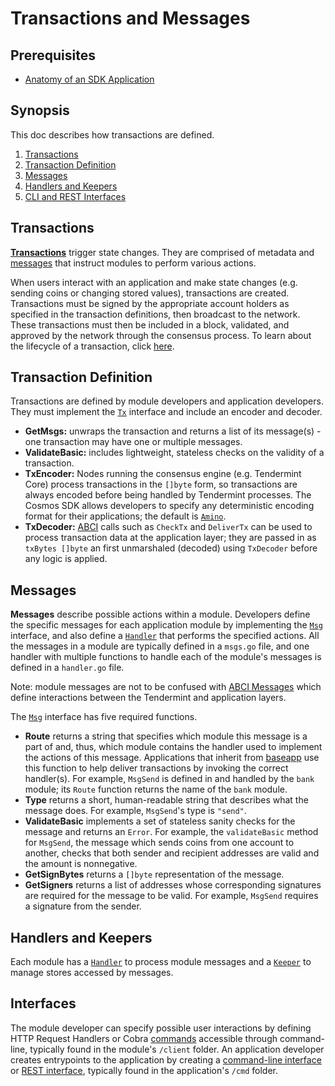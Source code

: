 # Transactions and Messages

## Prerequisites

* [Anatomy of an SDK Application](./app-anatomy.md)

## Synopsis

This doc describes how transactions are defined. 
1. [Transactions](#transactions)
2. [Transaction Definition](#transaction-definition)
3. [Messages](#messages)
4. [Handlers and Keepers](#handlers-and-keepers)
5. [CLI and REST Interfaces](#cli-and-rest-interfaces)

## Transactions 

[**Transactions**](https://github.com/cosmos/cosmos-sdk/blob/97d10210beb55ad4bd6722f7186a80bf7cb140e2/types/tx_msg.go#L36-L43)  trigger state changes. They are comprised of metadata and [messages](./modules.md#messages) that instruct modules to perform various actions. 

When users interact with an application and make state changes (e.g. sending coins or changing stored values), transactions are created. Transactions must be signed by the appropriate account holders as specified in the transaction definitions, then broadcast to the network. These transactions must then be included in a block, validated, and approved by the network through the consensus process. To learn about the lifecycle of a transaction, click [here](./tx-lifecycle.md).

## Transaction Definition

Transactions are defined by module developers and application developers. They must implement the [`Tx`](https://github.com/cosmos/cosmos-sdk/blob/73700df8c39d1fe6c3d3a1a635ac03d4bacecf55/types/tx_msg.go#L34-L41) interface and include an encoder and decoder. 

* **GetMsgs:** unwraps the transaction and returns a list of its message(s) - one transaction may have one or multiple messages. 
* **ValidateBasic:** includes lightweight, stateless checks on the validity of a transaction. 
* **TxEncoder:** Nodes running the consensus engine (e.g. Tendermint Core) process transactions in the `[]byte` form, so transactions are always encoded before being handled by Tendermint processes. The Cosmos SDK allows developers to specify any deterministic encoding format for their applications; the default is [`Amino`](./amino.md).
* **TxDecoder:** [ABCI](https://tendermint.com/docs/spec/abci/) calls such as `CheckTx` and `DeliverTx` can be used to process transaction data at the application layer; they are passed in as `txBytes []byte` an first unmarshaled (decoded) using `TxDecoder` before any logic is applied. 

## Messages

**Messages** describe possible actions within a module. Developers define the specific messages for each application module by implementing the [`Msg`](https://github.com/cosmos/cosmos-sdk/blob/97d10210beb55ad4bd6722f7186a80bf7cb140e2/types/tx_msg.go#L10-L31) interface, and also define a [`Handler`](./handlers.md) that performs the specified actions. All the messages in a module are typically defined in a `msgs.go` file, and one handler with multiple functions to handle each of the module's messages is defined in a `handler.go` file.

Note: module messages are not to be confused with [ABCI Messages](https://tendermint.com/docs/spec/abci/abci.html#messages) which define interactions between the Tendermint and application layers.

The [`Msg`](https://github.com/cosmos/cosmos-sdk/blob/97d10210beb55ad4bd6722f7186a80bf7cb140e2/types/tx_msg.go#L10-L31) interface has five required functions.

* **Route** returns a string that specifies which module this message is a part of and, thus, which module contains the handler used to implement the actions of this message. Applications that inherit from [baseapp](./baseapp.md) use this function to help deliver transactions by invoking the correct handler(s). For example, `MsgSend` is defined in and handled by the `bank` module; its `Route` function returns the name of the `bank` module.
* **Type** returns a short, human-readable string that describes what the message does. For example, `MsgSend`'s type is `"send"`. 
* **ValidateBasic** implements a set of stateless sanity checks for the message and returns an `Error`. For example, the `validateBasic` method for `MsgSend`, the message which sends coins from one account to another, checks that both sender and recipient addresses are valid and the amount is nonnegative. 
* **GetSignBytes** returns a `[]byte` representation of the message. 
* **GetSigners** returns a list of addresses whose corresponding signatures are required for the message to be valid. For example, `MsgSend` requires a signature from the sender.

## Handlers and Keepers

Each module has a [`Handler`](./app-anatomy.md#handler) to process module messages and a [`Keeper`](./app-anatomy.md#keeper) to manage stores accessed by messages. 

## Interfaces

The module developer can specify possible user interactions by defining HTTP Request Handlers or Cobra [commands](https://github.com/spf13/cobra) accessible through command-line, typically found in the module's `/client` folder. An application developer creates entrypoints to the application by creating a [command-line interface](./interfaces.md#cli) or [REST interface](./interfaces.md#rest), typically found in the application's `/cmd` folder. 
